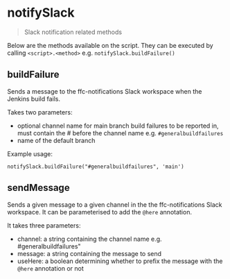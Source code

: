 # notifySlack

> Slack notification related methods

Below are the methods available on the script. They can be executed by calling
`<script>.<method>` e.g. `notifySlack.buildFailure()`

## buildFailure

Sends a message to the ffc-notifications Slack workspace when the Jenkins build
fails.

Takes two parameters:
- optional channel name for main branch build failures to be reported in,
  must contain the # before the channel name e.g. `#generalbuildfailures`
- name of the default branch

Example usage:

```
notifySlack.buildFailure("#generalbuildfailures", 'main')
```

## sendMessage

Sends a given message to a given channel in the the ffc-notifications Slack
workspace. It can be parameterised to add the `@here` annotation.

It takes three parameters:

* channel: a string containing the channel name e.g. #generalbuildfailures"
* message: a string containing the message to send
* useHere: a boolean determining whether to prefix the message with the `@here`
  annotation or not
